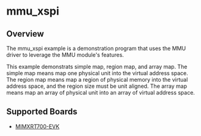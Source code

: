 # mmu_xspi

## Overview
The mmu_xspi example is a demonstration program that uses the MMU driver to
leverage the MMU module's features.

This example demonstrats simple map, region map, and array map.
The simple map means map one physical unit into the virtual address space.
The region map means map a region of physical memory into the virtual address space, and the region size must be unit aligned.
The array map means map an array of physical unit into an array of virtual address space.

## Supported Boards
- [MIMXRT700-EVK](../../../_boards/mimxrt700evk/driver_examples/mmu/xspi/example_board_readme.md)
